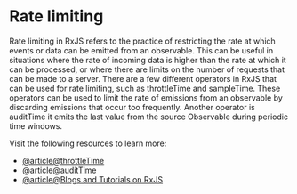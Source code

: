 # Rate limiting

Rate limiting in RxJS refers to the practice of restricting the rate at which events or data can be emitted from an observable. This can be useful in situations where the rate of incoming data is higher than the rate at which it can be processed, or where there are limits on the number of requests that can be made to a server. There are a few different operators in RxJS that can be used for rate limiting, such as throttleTime and sampleTime. These operators can be used to limit the rate of emissions from an observable by discarding emissions that occur too frequently. Another operator is auditTime it emits the last value from the source Observable during periodic time windows.

Visit the following resources to learn more:

- [@article@throttleTime](https://www.learnrxjs.io/learn-rxjs/operators/filtering/throttletime)
- [@article@auditTime](https://www.learnrxjs.io/learn-rxjs/operators/filtering/audittime)
- [@article@Blogs and Tutorials on RxJS](https://blog.angular-university.io/functional-reactive-programming-for-angular-2-developers-rxjs-and-observables/)
